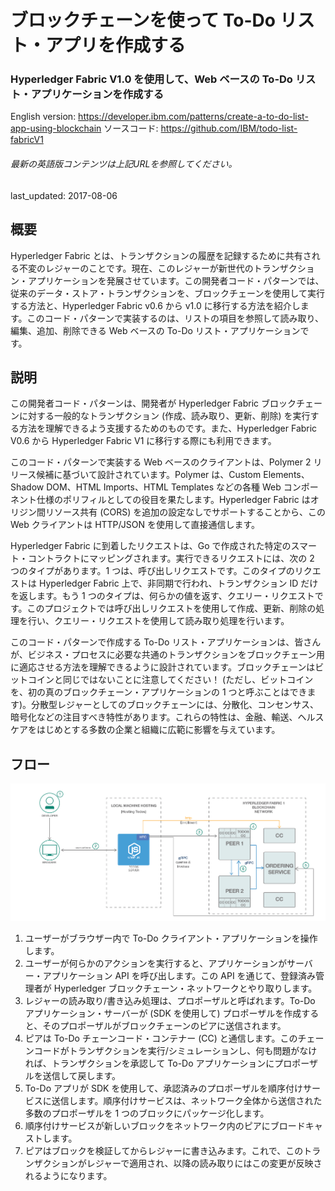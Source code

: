 # ブロックチェーンを使って To-Do リスト・アプリを作成する

### Hyperledger Fabric V1.0 を使用して、Web ベースの To-Do リスト・アプリケーションを作成する

English version: https://developer.ibm.com/patterns/create-a-to-do-list-app-using-blockchain
  ソースコード: https://github.com/IBM/todo-list-fabricV1

###### 最新の英語版コンテンツは上記URLを参照してください。
last_updated: 2017-08-06

 
## 概要

Hyperledger Fabric とは、トランザクションの履歴を記録するために共有される不変のレジャーのことです。現在、このレジャーが新世代のトランザクション・アプリケーションを発展させています。この開発者コード・パターンでは、従来のデータ・ストア・トランザクションを、ブロックチェーンを使用して実行する方法と、Hyperledger Fabric v0.6 から v1.0 に移行する方法を紹介します。このコード・パターンで実装するのは、リストの項目を参照して読み取り、編集、追加、削除できる Web ベースの To-Do リスト・アプリケーションです。

## 説明

この開発者コード・パターンは、開発者が Hyperledger Fabric ブロックチェーンに対する一般的なトランザクション (作成、読み取り、更新、削除) を実行する方法を理解できるよう支援するためのものです。また、Hyperledger Fabric V0.6 から Hyperledger Fabric V1 に移行する際にも利用できます。

このコード・パターンで実装する Web ベースのクライアントは、Polymer 2 リリース候補に基づいて設計されています。Polymer は、Custom Elements、Shadow DOM、HTML Imports、HTML Templates などの各種 Web コンポーネント仕様のポリフィルとしての役目を果たします。Hyperledger Fabric はオリジン間リソース共有 (CORS) を追加の設定なしでサポートすることから、この Web クライアントは HTTP/JSON を使用して直接通信します。

Hyperledger Fabric に到着したリクエストは、Go で作成された特定のスマート・コントラクトにマッピングされます。実行できるリクエストには、次の 2 つのタイプがあります。1 つは、呼び出しリクエストです。このタイプのリクエストは Hyperledger Fabric 上で、非同期で行われ、トランザクション ID だけを返します。もう 1 つのタイプは、何らかの値を返す、クエリー・リクエストです。このプロジェクトでは呼び出しリクエストを使用して作成、更新、削除の処理を行い、クエリー・リクエストを使用して読み取り処理を行います。

このコード・パターンで作成する To-Do リスト・アプリケーションは、皆さんが、ビジネス・プロセスに必要な共通のトランザクションをブロックチェーン用に適応させる方法を理解できるように設計されています。ブロックチェーンはビットコインと同じではないことに注意してください！ (ただし、ビットコインを、初の真のブロックチェーン・アプリケーションの 1 つと呼ぶことはできます)。分散型レジャーとしてのブロックチェーンには、分散化、コンセンサス、暗号化などの注目すべき特性があります。これらの特性は、金融、輸送、ヘルスケアをはじめとする多数の企業と組織に広範に影響を与えています。

## フロー

![フロー](./images/a-to-list-app-using-blockchain.png)

1. ユーザーがブラウザー内で To-Do クライアント・アプリケーションを操作します。
1. ユーザーが何らかのアクションを実行すると、アプリケーションがサーバー・アプリケーション API を呼び出します。この API を通じて、登録済み管理者が Hyperledger ブロックチェーン・ネットワークとやり取りします。
1. レジャーの読み取り/書き込み処理は、プロポーザルと呼ばれます。To-Do アプリケーション・サーバーが (SDK を使用して) プロポーザルを作成すると、そのプロポーザルがブロックチェーンのピアに送信されます。
1. ピアは To-Do チェーンコード・コンテナー (CC) と通信します。このチェーンコードがトランザクションを実行/シミュレーションし、何も問題がなければ、トランザクションを承認して To-Do アプリケーションにプロポーザルを送信して戻します。
1. To-Do アプリが SDK を使用して、承認済みのプロポーザルを順序付けサービスに送信します。順序付けサービスは、ネットワーク全体から送信された多数のプロポーザルを 1 つのブロックにパッケージ化します。
1. 順序付けサービスが新しいブロックをネットワーク内のピアにブロードキャストします。
1. ピアはブロックを検証してからレジャーに書き込みます。これで、このトランザクションがレジャーで適用され、以降の読み取りにはこの変更が反映されるようになります。
